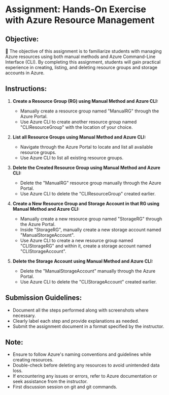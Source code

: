 # Assignment: Hands-On Exercise with Azure Resource Management

## Objective:
🎯 The objective of this assignment is to familiarize students with managing Azure resources using both manual methods and Azure Command-Line Interface (CLI). By completing this assignment, students will gain practical experience in creating, listing, and deleting resource groups and storage accounts in Azure.

## Instructions:

1. **Create a Resource Group (RG) using Manual Method and Azure CLI:**
   - Manually create a resource group named "ManualRG" through the Azure Portal.
   - Use Azure CLI to create another resource group named "CLIResourceGroup" with the location of your choice.

2. **List all Resource Groups using Manual Method and Azure CLI:**
   - Navigate through the Azure Portal to locate and list all available resource groups.
   - Use Azure CLI to list all existing resource groups.

3. **Delete the Created Resource Group using Manual Method and Azure CLI:**
   - Delete the "ManualRG" resource group manually through the Azure Portal.
   - Use Azure CLI to delete the "CLIResourceGroup" created earlier.

4. **Create a New Resource Group and Storage Account in that RG using Manual Method and Azure CLI:**
   - Manually create a new resource group named "StorageRG" through the Azure Portal.
   - Inside "StorageRG", manually create a new storage account named "ManualStorageAccount".
   - Use Azure CLI to create a new resource group named "CLIStorageRG" and within it, create a storage account named "CLIStorageAccount".

5. **Delete the Storage Account using Manual Method and Azure CLI:**
   - Delete the "ManualStorageAccount" manually through the Azure Portal.
   - Use Azure CLI to delete the "CLIStorageAccount" created earlier.

## Submission Guidelines:
- Document all the steps performed along with screenshots where necessary.
- Clearly label each step and provide explanations as needed.
- Submit the assignment document in a format specified by the instructor.

## Note:
- Ensure to follow Azure's naming conventions and guidelines while creating resources.
- Double-check before deleting any resources to avoid unintended data loss.
- If encountering any issues or errors, refer to Azure documentation or seek assistance from the instructor.
- First discussion session on git and git commands.
